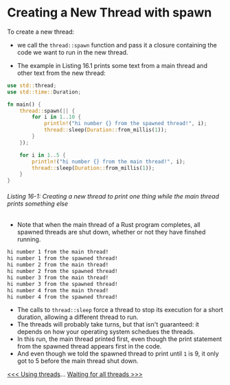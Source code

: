 # Creating a New Thread with spawn

To create a new thread:

- we call the `thread::spawn` function and pass it a closure containing the code we want to run in the new thread.

- The example in Listing 16.1 prints some text from a main thread and other text from the new thread:

```rust
use std::thread;
use std::time::Duration;

fn main() {
    thread::spawn(|| {
        for i in 1..10 {
            println!("hi number {} from the spawned thread!", i);
            thread::sleep(Duration::from_millis(1));
        }
    });

    for i in 1..5 {
        println!("hi number {} from the main thread!", i);
        thread::sleep(Duration::from_millis(1));
    }
}
```

###### Listing 16-1: Creating a new thread to print one thing while the main thread prints something else

- Note that when the main thread of a Rust program completes, all spawned threads are shut down, whether or not they have finshed running.

```bash
hi number 1 from the main thread!
hi number 1 from the spawned thread!
hi number 2 from the main thread!
hi number 2 from the spawned thread!
hi number 3 from the main thread!
hi number 3 from the spawned thread!
hi number 4 from the main thread!
hi number 4 from the spawned thread!
```


- The calls to `thread::sleep` force a thread to stop its execution for a short duration, allowing a different thread to run.
- The threads will probably take turns, but that isn't guaranteed: it depends on how your operating system schedues the threads.
- In this run, the main thread printed first, even though the print statement from the spawned thread appears first in the code.
- And even though we told the spawned thread to print until `1` is 9, it only got to 5 before the main thread shut down.

[<<< Using threads](101-using-threads.md)... [Waiting for all threads >>> ](101.2-waiting-for-all-threads.md)
